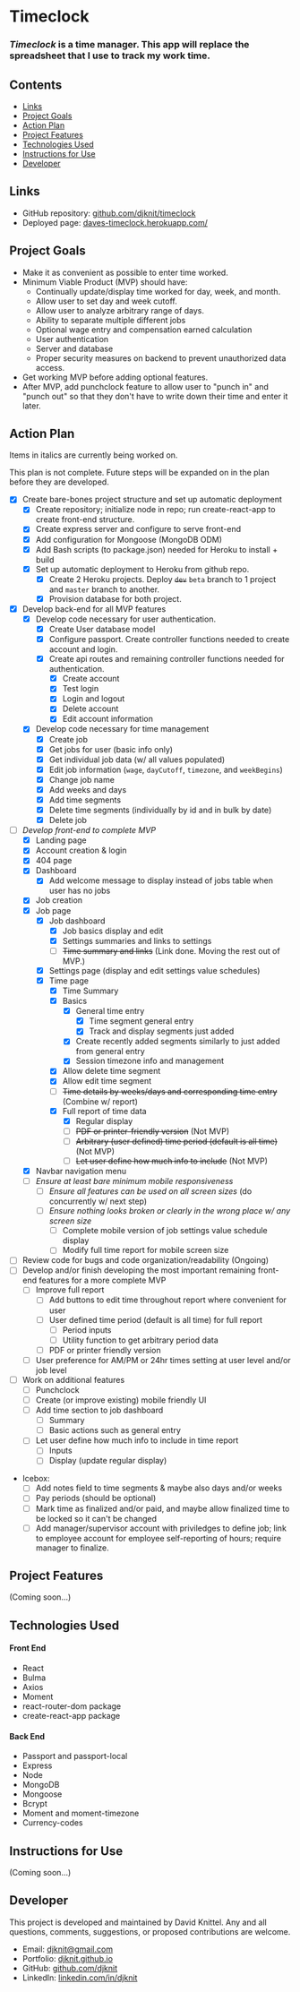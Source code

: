 # Timeclock

### _Timeclock_ is a time manager. This app will replace the spreadsheet that I use to track my work time.

## Contents
* [Links](#links)
* [Project Goals](#project-goals)
* [Action Plan](#action-plan)
* [Project Features](#project-features)
* [Technologies Used](#technologies-used)
* [Instructions for Use](#instructions-for-use)
* [Developer](#developer)

## Links
* GitHub repository: [github.com/djknit/timeclock](https://github.com/djknit/timeclock)
* Deployed page: [daves-timeclock.herokuapp.com/](https://daves-timeclock.herokuapp.com/)

## Project Goals
* Make it as convenient as possible to enter time worked.
* Minimum Viable Product (MVP) should have:
  * Continually update/display time worked for day, week, and month.
  * Allow user to set day and week cutoff.
  * Allow user to analyze arbitrary range of days.
  * Ability to separate multiple different jobs
  * Optional wage entry and compensation earned calculation
  * User authentication
  * Server and database
  * Proper security measures on backend to prevent unauthorized data access.
* Get working MVP before adding optional features.
* After MVP, add punchclock feature to allow user to "punch in" and "punch out" so that they don't have to write down their time and enter it later.

## Action Plan
Items in italics are currently being worked on.

This plan is not complete. Future steps will be expanded on in the plan before they are developed. 

* [x] Create bare-bones project structure and set up automatic deployment
  * [x] Create repository; initialize node in repo; run create-react-app to create front-end structure.
  * [x] Create express server and configure to serve front-end
  * [x] Add configuration for Mongoose (MongoDB ODM)
  * [x] Add Bash scripts (to package.json) needed for Heroku to install + build
  * [x] Set up automatic deployment to Heroku from github repo.
    * [x] Create 2 Heroku projects. Deploy ~~`dev`~~ `beta` branch to 1 project and `master` branch to another.
    * [x] Provision database for both project.
* [x] Develop back-end for all MVP features
  * [x] Develop code necessary for user authentication.
    * [x] Create User database model
    * [x] Configure passport. Create controller functions needed to create account and login.
    * [x] Create api routes and remaining controller functions needed for authentication.
      * [x] Create account
      * [x] Test login
      * [x] Login and logout
      * [x] Delete account
      * [x] Edit account information
  * [x] Develop code necessary for time management
    * [x] Create job
    * [x] Get jobs for user (basic info only)
    * [x] Get individual job data (w/ all values populated)
    * [x] Edit job information (`wage`, `dayCutoff`, `timezone`, and `weekBegins`)
    * [x] Change job name
    * [x] Add weeks and days
    * [x] Add time segments
    * [x] Delete time segments (individually by id and in bulk by date)
    * [x] Delete job
* [ ] _Develop front-end to complete MVP_
  * [x] Landing page
  * [x] Account creation & login
  * [x] 404 page
  * [x] Dashboard
    * [x] Add welcome message to display instead of jobs table when user has no jobs
  * [x] Job creation
  * [x] Job page
    * [x] Job dashboard
      * [x] Job basics display and edit
      * [x] Settings summaries and links to settings
      * [ ] ~~Time summary and links~~ (Link done. Moving the rest out of MVP.)
    * [x] Settings page (display and edit settings value schedules)
    * [x] Time page
      * [x] Time Summary
      * [x] Basics
        * [x] General time entry
          * [x] Time segment general entry
          * [x] Track and display segments just added
        * [x] Create recently added segments similarly to just added from general entry
        * [x] Session timezone info and management
      * [x] Allow delete time segment
      * [x] Allow edit time segment
      * [ ] ~~Time details by weeks/days and corresponding time entry~~ (Combine w/ report)
      * [x] Full report of time data
        * [x] Regular display
        * [ ] ~~PDF or printer-friendly version~~ (Not MVP)
        * [ ] ~~Arbitrary (user defined) time period (default is all time)~~ (Not MVP)
        * [ ] ~~Let user define how much info to include~~ (Not MVP)
  * [x] Navbar navigation menu
  * [ ] _Ensure at least bare minimum mobile responsiveness_
    * [ ] _Ensure all features can be used on all screen sizes_ (do concurrently w/ next step)
    * [ ] _Ensure nothing looks broken or clearly in the wrong place w/ any screen size_
      * [ ] Complete mobile version of job settings value schedule display
      * [ ] Modify full time report for mobile screen size
* [ ] Review code for bugs and code organization/readability (Ongoing)
* [ ] Develop and/or finish developing the most important remaining front-end features for a more complete MVP
  * [ ] Improve full report
    * [ ] Add buttons to edit time throughout report where convenient for user
    * [ ] User defined time period (default is all time) for full report
      * [ ] Period inputs
      * [ ] Utility function to get arbitrary period data
    * [ ] PDF or printer friendly version
  * [ ] User preference for AM/PM or 24hr times setting at user level and/or job level
* [ ] Work on additional features
  * [ ] Punchclock
  * [ ] Create (or improve existing) mobile friendly UI
  * [ ] Add time section to job dashboard
    * [ ] Summary
    * [ ] Basic actions such as general entry
  * [ ] Let user define how much info to include in time report
    * [ ] Inputs
    * [ ] Display (update regular display)

* Icebox:
  * [ ] Add notes field to time segments & maybe also days and/or weeks
  * [ ] Pay periods (should be optional)
  * [ ] Mark time as finalized and/or paid, and maybe allow finalized time to be locked so it can't be changed
  * [ ] Add manager/supervisor account with priviledges to define job; link to employee account for employee self-reporting of hours; require manager to finalize.

## Project Features
(Coming soon...)

## Technologies Used
#### Front End
* React
* Bulma
* Axios
* Moment
* react-router-dom package
* create-react-app package

#### Back End
* Passport and passport-local
* Express
* Node
* MongoDB
* Mongoose
* Bcrypt
* Moment and moment-timezone
* Currency-codes

## Instructions for Use
(Coming soon...)

## Developer
This project is developed and maintained by David Knittel. Any and all questions, comments, suggestions, or proposed contributions are welcome.
* Email: [djknit@gmail.com](mailto:djknit@gmail.com)
* Portfolio: [djknit.github.io](https://djknit.github.io/)
* GitHub: [github.com/djknit](https://github.com/djknit)
* LinkedIn: [linkedin.com/in/djknit](https://www.linkedin.com/in/djknit/)
